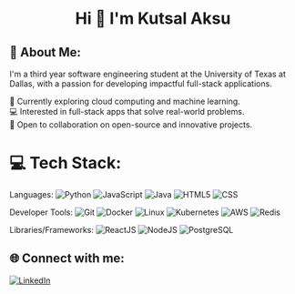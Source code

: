 <h1 align="center">Hi 👋 I'm Kutsal Aksu</h1>

## 💫 About Me:
I'm a third year software engineering student at the University of Texas at Dallas, with a passion for developing impactful full-stack applications.

🌱 Currently exploring cloud computing and machine learning.  
💻 Interested in full-stack apps that solve real-world problems.  
🤝 Open to collaboration on open-source and innovative projects.  

# 💻 Tech Stack:
Languages: 
![Python](https://img.shields.io/badge/python-%233776AB.svg?style=for-the-badge&logo=python&logoColor=white) 
![JavaScript](https://img.shields.io/badge/javascript-%23323330.svg?style=for-the-badge&logo=javascript&logoColor=%23F7DF1E) 
![Java](https://img.shields.io/badge/java-%23ED8B00.svg?style=for-the-badge&logo=java&logoColor=white) 
![HTML5](https://img.shields.io/badge/html5-%23E34F26.svg?style=for-the-badge&logo=html5&logoColor=white) 
![CSS](https://img.shields.io/badge/css-%231572B6.svg?style=for-the-badge&logo=css3&logoColor=white) 

Developer Tools: 
![Git](https://img.shields.io/badge/git-%23F05033.svg?style=for-the-badge&logo=git&logoColor=white)
![Docker](https://img.shields.io/badge/docker-%230db7ed.svg?style=for-the-badge&logo=docker&logoColor=white) 
![Linux](https://img.shields.io/badge/Linux-FCC624?style=for-the-badge&logo=linux&logoColor=black)
![Kubernetes](https://img.shields.io/badge/Kubernetes-326CE5?style=for-the-badge&logo=Kubernetes&logoColor=white) 
![AWS](https://img.shields.io/badge/AWS-%23232F3E.svg?style=for-the-badge&logo=amazon-aws&logoColor=white) 
![Redis](https://img.shields.io/badge/Redis-DC382D?style=for-the-badge&logo=redis&logoColor=white) 

Libraries/Frameworks: 
![ReactJS](https://img.shields.io/badge/react-%2320232a.svg?style=for-the-badge&logo=react&logoColor=%2361DAFB) 
![NodeJS](https://img.shields.io/badge/node.js-6DA55F?style=for-the-badge&logo=node.js&logoColor=white) 
![PostgreSQL](https://img.shields.io/badge/PostgreSQL-316192?style=for-the-badge&logo=postgresql&logoColor=white) 

## 🌐 Connect with me:
[![LinkedIn](https://img.shields.io/badge/LinkedIn-%230077B5.svg?logo=linkedin&logoColor=white)](https://www.linkedin.com/in/kutsalaksu/)

